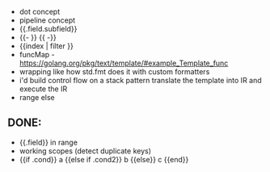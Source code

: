 - dot concept
- pipeline concept
- {{.field.subfield}}
- {{- }} {{ -}}
- {{index | filter }}
- funcMap - https://golang.org/pkg/text/template/#example_Template_func
- wrapping like how std.fmt does it with custom formatters
- i'd build control flow on a stack pattern
  translate the template into IR and execute the IR
- range else

## DONE: 
- {{.field}} in range
- working scopes (detect duplicate keys)
- {{if .cond}} a {{else if .cond2}} b {{else}} c {{end}}